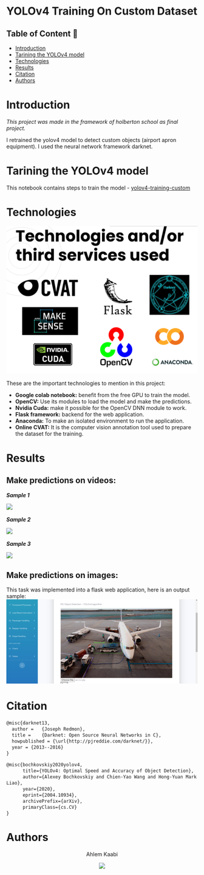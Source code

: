 # **YOLOv4 Training On Custom Dataset**


## Table of Content :mag_right:

- [Introduction](#Introduction)
- [Tarining the YOLOv4 model](#tarining-the-yolov4-model)
- [Technologies](#Technologies)
- [Results](#Results)
- [Citation](#Citation)
- [Authors](#Authors)

# Introduction

*This project was made in the framework of holberton school as final project.*

I retrained the yolov4 model to detect custom objects (airport apron equipment). I used the neural network framework darknet.

# Tarining the YOLOv4 model

This notebook contains steps to train the model - [yolov4-training-custom](./yolov4_training_custom_dataset.ipynb)

# Technologies
![](./images/readme/technologies.png)

These are the important technologies to mention in this project:

* **Google colab notebook:** benefit from the free GPU to train the model.
* **OpenCV:** Use its modules to load the model and make the predictions.
* **Nvidia Cuda:** make it possible for the OpenCV DNN module to work.
* **Flask framework:** backend for the web application.
* **Anaconda:** To make an isolated environment to run the application.
* **Online CVAT:** It is the computer vision annotation tool used to prepare the dataset for the training.
# Results
## Make predictions on videos:
***Sample 1***

![](./images/readme/vid-1.gif)

***Sample 2***

![](./images/readme/vid-2.gif)

***Sample 3***

![](./images/readme/vid-3.gif)

## Make predictions on images:
This task was implemented into a flask web application, here is an output sample:
![](./images/readme/output-flask-app.png)
# Citation
```
@misc{darknet13,
  author =   {Joseph Redmon},
  title =    {Darknet: Open Source Neural Networks in C},
  howpublished = {\url{http://pjreddie.com/darknet/}},
  year = {2013--2016}
}
```

```
@misc{bochkovskiy2020yolov4,
      title={YOLOv4: Optimal Speed and Accuracy of Object Detection},
      author={Alexey Bochkovskiy and Chien-Yao Wang and Hong-Yuan Mark Liao},
      year={2020},
      eprint={2004.10934},
      archivePrefix={arXiv},
      primaryClass={cs.CV}
}
```

# Authors

<p align='center'> Ahlem Kaabi <p>

<p align='center'>
  <a href="https://www.linkedin.com/in/k-ahlem/">
    <img src="https://img.shields.io/badge/linkedin-%230077B5.svg?&style=for-the-badge&logo=linkedin&logoColor=white" />
  </a>
</p>